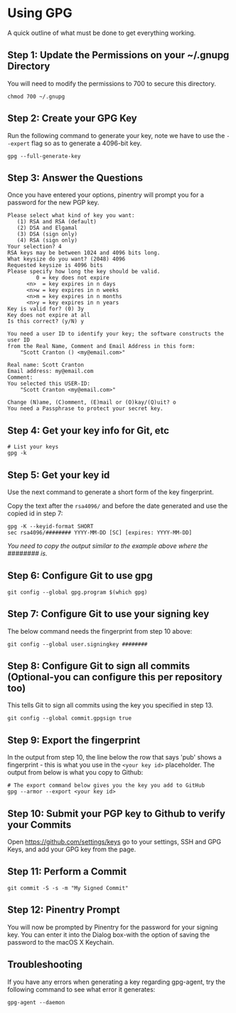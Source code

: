 # Using GPG

A quick outline of what must be done to get everything working.

## Step 1: Update the Permissions on your ~/.gnupg Directory

You will need to modify the permissions to 700 to secure this directory.  

    chmod 700 ~/.gnupg

## Step 2: Create your GPG Key

Run the following command to generate your key, note we have to use the `--expert` flag so as to generate a 4096-bit key.

    gpg --full-generate-key

## Step 3: Answer the Questions

Once you have entered your options, pinentry will prompt you for a password for the new PGP key.

    Please select what kind of key you want:
       (1) RSA and RSA (default)
       (2) DSA and Elgamal
       (3) DSA (sign only)
       (4) RSA (sign only)
    Your selection? 4
    RSA keys may be between 1024 and 4096 bits long.
    What keysize do you want? (2048) 4096
    Requested keysize is 4096 bits
    Please specify how long the key should be valid.
             0 = key does not expire
          <n>  = key expires in n days
          <n>w = key expires in n weeks
          <n>m = key expires in n months
          <n>y = key expires in n years
    Key is valid for? (0) 3y
    Key does not expire at all
    Is this correct? (y/N) y

    You need a user ID to identify your key; the software constructs the user ID
    from the Real Name, Comment and Email Address in this form:
        "Scott Cranton () <my@email.com>"

    Real name: Scott Cranton
    Email address: my@email.com
    Comment:
    You selected this USER-ID:
        "Scott Cranton <my@email.com>"

    Change (N)ame, (C)omment, (E)mail or (O)kay/(Q)uit? o
    You need a Passphrase to protect your secret key.

## Step 4: Get your key info for Git, etc

    # List your keys
    gpg -k

## Step 5: Get your key id

Use the next command to generate a short form of the key fingerprint.

Copy the text after the `rsa4096/` and before the date generated and use the copied id in step 7:  

    gpg -K --keyid-format SHORT
    sec rsa4096/######## YYYY-MM-DD [SC] [expires: YYYY-MM-DD]

*You need to copy the output similar to the example above where the ######## is.*

## Step 6: Configure Git to use gpg

    git config --global gpg.program $(which gpg)

## Step 7: Configure Git to use your signing key

The below command needs the fingerprint from step 10 above:  

    git config --global user.signingkey ########

## Step 8: Configure Git to sign all commits (Optional-you can configure this per repository too)

This tells Git to sign all commits using the key you specified in step 13.  

    git config --global commit.gpgsign true

## Step 9: Export the fingerprint

In the output from step 10, the line below the row that says 'pub' shows a fingerprint - this is what you use in the `<your key id>` placeholder. The output from below is what you copy to Github:  

    # The export command below gives you the key you add to GitHub
    gpg --armor --export <your key id>

## Step 10: Submit your PGP key to Github to verify your Commits

Open <https://github.com/settings/keys> go to your settings, SSH and GPG Keys, and add your GPG key from the page.

## Step 11: Perform a Commit

    git commit -S -s -m "My Signed Commit"

## Step 12: Pinentry Prompt

You will now be prompted by Pinentry for the password for your signing key.  You can enter it into the Dialog box-with the option of saving the password to the macOS X Keychain.

## Troubleshooting

If you have any errors when generating a key regarding gpg-agent, try the following command to see what error it generates:  

    gpg-agent --daemon
